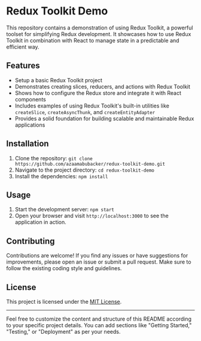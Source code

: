 # Redux Toolkit Demo

This repository contains a demonstration of using Redux Toolkit, a powerful toolset for simplifying Redux development. It showcases how to use Redux Toolkit in combination with React to manage state in a predictable and efficient way.

## Features

- Setup a basic Redux Toolkit project
- Demonstrates creating slices, reducers, and actions with Redux Toolkit
- Shows how to configure the Redux store and integrate it with React components
- Includes examples of using Redux Toolkit's built-in utilities like `createSlice`, `createAsyncThunk`, and `createEntityAdapter`
- Provides a solid foundation for building scalable and maintainable Redux applications

## Installation

1. Clone the repository: `git clone https://github.com/azaamabubacker/redux-toolkit-demo.git`
2. Navigate to the project directory: `cd redux-toolkit-demo`
3. Install the dependencies: `npm install`

## Usage

1. Start the development server: `npm start`
2. Open your browser and visit `http://localhost:3000` to see the application in action.

## Contributing

Contributions are welcome! If you find any issues or have suggestions for improvements, please open an issue or submit a pull request. Make sure to follow the existing coding style and guidelines.

## License

This project is licensed under the [MIT License](LICENSE.md).

---

Feel free to customize the content and structure of this README according to your specific project details. You can add sections like "Getting Started," "Testing," or "Deployment" as per your needs.

